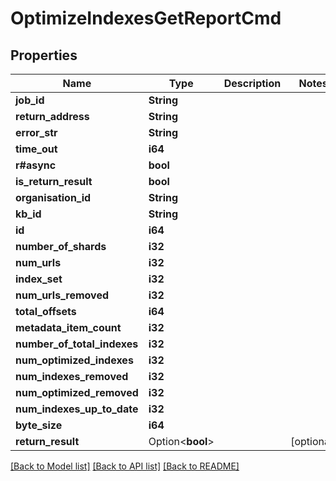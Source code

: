 # OptimizeIndexesGetReportCmd

## Properties

Name | Type | Description | Notes
------------ | ------------- | ------------- | -------------
**job_id** | **String** |  | 
**return_address** | **String** |  | 
**error_str** | **String** |  | 
**time_out** | **i64** |  | 
**r#async** | **bool** |  | 
**is_return_result** | **bool** |  | 
**organisation_id** | **String** |  | 
**kb_id** | **String** |  | 
**id** | **i64** |  | 
**number_of_shards** | **i32** |  | 
**num_urls** | **i32** |  | 
**index_set** | **i32** |  | 
**num_urls_removed** | **i32** |  | 
**total_offsets** | **i64** |  | 
**metadata_item_count** | **i32** |  | 
**number_of_total_indexes** | **i32** |  | 
**num_optimized_indexes** | **i32** |  | 
**num_indexes_removed** | **i32** |  | 
**num_optimized_removed** | **i32** |  | 
**num_indexes_up_to_date** | **i32** |  | 
**byte_size** | **i64** |  | 
**return_result** | Option<**bool**> |  | [optional]

[[Back to Model list]](../README.md#documentation-for-models) [[Back to API list]](../README.md#documentation-for-api-endpoints) [[Back to README]](../README.md)



